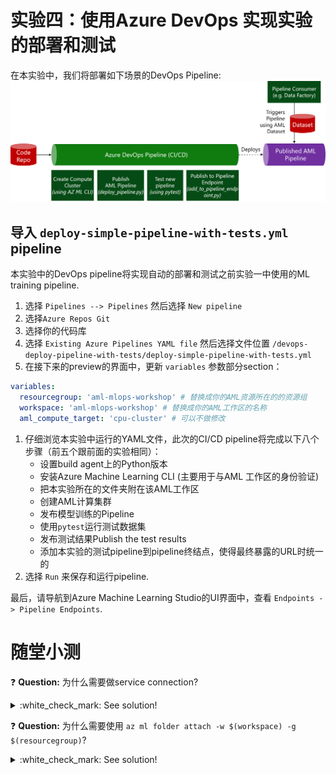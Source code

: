 # 实验四：使用Azure DevOps 实现实验的部署和测试

在本实验中，我们将部署如下场景的DevOps Pipeline:
![Pipeline With Testing Drawing](../media/pipline_with_testing.png)

## 导入 `deploy-simple-pipeline-with-tests.yml` pipeline

本实验中的DevOps pipeline将实现自动的部署和测试之前实验一中使用的ML training pipeline. 

1. 选择 `Pipelines --> Pipelines` 然后选择 `New pipeline`
1. 选择`Azure Repos Git`
1. 选择你的代码库 
1. 选择 `Existing Azure Pipelines YAML file` 然后选择文件位置 `/devops-deploy-pipeline-with-tests/deploy-simple-pipeline-with-tests.yml`
1. 在接下来的preview的界面中，更新 `variables` 参数部分section： 
  ```yaml
  variables:
    resourcegroup: 'aml-mlops-workshop' # 替换成你的AML资源所在的的资源组
    workspace: 'aml-mlops-workshop' # 替换成你的AML工作区的名称
    aml_compute_target: 'cpu-cluster' # 可以不做修改
  ```
1. 仔细浏览本实验中运行的YAML文件，此次的CI/CD pipeline将完成以下八个步骤（前五个跟前面的实验相同）：
    * 设置build agent上的Python版本
    * 安装Azure Machine Learning CLI (主要用于与AML 工作区的身份验证)
    * 把本实验所在的文件夹附在该AML工作区
    * 创建AML计算集群
    * 发布模型训练的Pipeline
    * 使用`pytest`运行测试数据集
    * 发布测试结果Publish the test results
    * 添加本实验的测试pipeline到pipeline终结点，使得最终暴露的URL时统一的
1. 选择 `Run` 来保存和运行pipeline.

最后，请导航到Azure Machine Learning Studio的UI界面中，查看 `Endpoints -> Pipeline Endpoints`. 


# 随堂小测

:question: **Question:** 为什么需要做service connection?
<details>
  <summary>:white_check_mark: See solution!</summary>

Service connection将Azure DevOps和AML工作区所在的资源组联系起来，由此授权Azure DevOps可以对工作区中的pipeline相关内容做读写等访问。 
</details>

:question: **Question:** 为什么需要使用 `az ml folder attach -w $(workspace) -g $(resourcegroup)`?
<details>
  <summary>:white_check_mark: See solution!</summary>

该指令能够将本实验的代码关联到工作区，使得后续python代码里在使用 `ws = Workspace.from_config()` 时可以连接到AML工作区。
</details>
